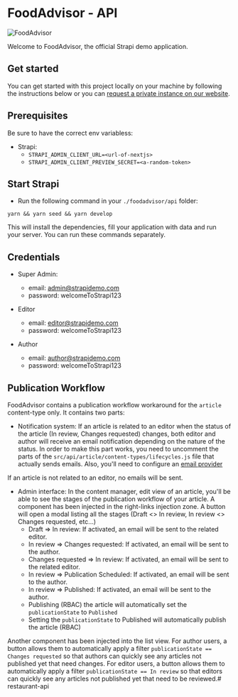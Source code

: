 # FoodAdvisor - API

![FoodAdvisor](../foodadvisor.png)

Welcome to FoodAdvisor, the official Strapi demo application.

## Get started

You can get started with this project locally on your machine by following the instructions below or you can [request a private instance on our website](https://strapi.io/demo).

## Prerequisites

Be sure to have the correct env variabless:

- Strapi:
  - `STRAPI_ADMIN_CLIENT_URL=<url-of-nextjs>`
  - `STRAPI_ADMIN_CLIENT_PREVIEW_SECRET=<a-random-token>`

## Start Strapi

- Run the following command in your `./foodadvisor/api` folder:

```
yarn && yarn seed && yarn develop
```

This will install the dependencies, fill your application with data and run your server. You can run these commands separately.

## Credentials

- Super Admin:
  - email: admin@strapidemo.com
  - password: welcomeToStrapi123

- Editor
  - email: editor@strapidemo.com
  - password: welcomeToStrapi123

- Author
  - email: author@strapidemo.com
  - password: welcomeToStrapi123

## Publication Workflow

FoodAdvisor contains a publication workflow workaround for the `article` content-type only. It contains two parts:

- Notification system: If an article is related to an editor when the status of the article (In review, Changes requested) changes, both editor and author will receive an email notification depending on the nature of the status. In order to make this part works, you need to uncomment the parts of the `src/api/article/content-types/lifecycles.js` file that actually sends emails. Also, you'll need to configure an [email provider](https://docs.strapi.io/developer-docs/latest/plugins/email.html)

If an article is not related to an editor, no emails will be sent.

- Admin interface: In the content manager, edit view of an article, you'll be able to see the stages of the publication workflow of your article. A component has been injected in the right-links injection zone. A button will open a modal listing all the stages (Draft <> In review, In review <> Changes requested, etc...)
  - Draft => In review: If activated, an email will be sent to the related editor.
  - In review => Changes requested: If activated, an email will be sent to the author.
  - Changes requested => In review: If activated, an email will be sent to the related editor.
  - In review => Publication Scheduled: If activated, an email will be sent to the author.
  - In review => Published: If activated, an email will be sent to the author.
  - Publishing (RBAC) the article will automatically set the `publicationState` to `Published`
  - Setting the `publicationState` to Published will automatically publish the article (RBAC)

Another component has been injected into the list view. For author users, a button allows them to automatically apply a filter `publicationState == Changes requested` so that authors can quickly see any articles not published yet that need changes. For editor users, a button allows them to automatically apply a filter `publicationState == In review` so that editors can quickly see any articles not published yet that need to be reviewed.# restaurant-api
